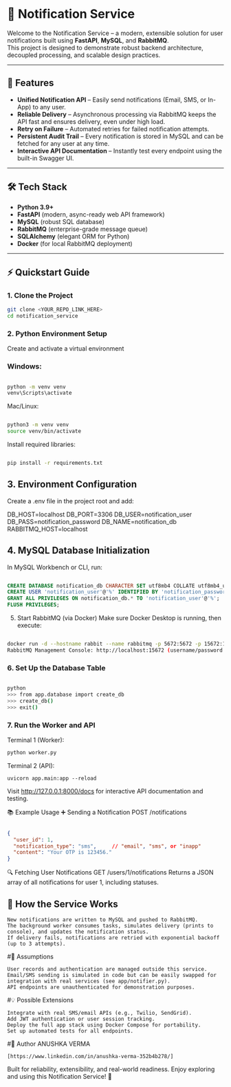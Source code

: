 # 🚀 Notification Service

Welcome to the Notification Service – a modern, extensible solution for user notifications built using **FastAPI**, **MySQL**, and **RabbitMQ**.  
This project is designed to demonstrate robust backend architecture, decoupled processing, and scalable design practices.

---

## 🌟 Features

- **Unified Notification API** – Easily send notifications (Email, SMS, or In-App) to any user.
- **Reliable Delivery** – Asynchronous processing via RabbitMQ keeps the API fast and ensures delivery, even under high load.
- **Retry on Failure** – Automated retries for failed notification attempts.
- **Persistent Audit Trail** – Every notification is stored in MySQL and can be fetched for any user at any time.
- **Interactive API Documentation** – Instantly test every endpoint using the built-in Swagger UI.

---

## 🛠️ Tech Stack

- **Python 3.9+**
- **FastAPI** (modern, async-ready web API framework)
- **MySQL** (robust SQL database)
- **RabbitMQ** (enterprise-grade message queue)
- **SQLAlchemy** (elegant ORM for Python)
- **Docker** (for local RabbitMQ deployment)

---

## ⚡ Quickstart Guide

### 1. Clone the Project

```bash
git clone <YOUR_REPO_LINK_HERE>
cd notification_service
```

### 2. Python Environment Setup
Create and activate a virtual environment

### Windows:
```bash

python -m venv venv
venv\Scripts\activate
```
Mac/Linux:
```bash

python3 -m venv venv
source venv/bin/activate
```
Install required libraries:
```bash

pip install -r requirements.txt
```

## 3. Environment Configuration
Create a .env file in the project root and add:


DB_HOST=localhost
DB_PORT=3306
DB_USER=notification_user
DB_PASS=notification_password
DB_NAME=notification_db
RABBITMQ_HOST=localhost

## 4. MySQL Database Initialization
In MySQL Workbench or CLI, run:

```SQL

CREATE DATABASE notification_db CHARACTER SET utf8mb4 COLLATE utf8mb4_unicode_ci;
CREATE USER 'notification_user'@'%' IDENTIFIED BY 'notification_password';
GRANT ALL PRIVILEGES ON notification_db.* TO 'notification_user'@'%';
FLUSH PRIVILEGES;
```
5. Start RabbitMQ (via Docker)
Make sure Docker Desktop is running, then execute:
```bash

docker run -d --hostname rabbit --name rabbitmq -p 5672:5672 -p 15672:15672 rabbitmq:3-management
RabbitMQ Management Console: http://localhost:15672 (username/password: guest/guest)
```
### 6. Set Up the Database Table
```bash

python
>>> from app.database import create_db
>>> create_db()
>>> exit()
```

### 7. Run the Worker and API
Terminal 1 (Worker):
```bash
python worker.py
```
Terminal 2 (API):
```
uvicorn app.main:app --reload
```
Visit http://127.0.0.1:8000/docs for interactive API documentation and testing.

📚 Example Usage
➕ Sending a Notification
POST /notifications

```json

{
  "user_id": 1,
  "notification_type": "sms",     // "email", "sms", or "inapp"
  "content": "Your OTP is 123456."
}
```
🔍 Fetching User Notifications
GET /users/1/notifications
Returns a JSON array of all notifications for user 1, including statuses.

## 🔁 How the Service Works
```
New notifications are written to MySQL and pushed to RabbitMQ.
The background worker consumes tasks, simulates delivery (prints to console), and updates the notification status.
If delivery fails, notifications are retried with exponential backoff (up to 3 attempts).
```
#📝 Assumptions
```
User records and authentication are managed outside this service.
Email/SMS sending is simulated in code but can be easily swapped for integration with real services (see app/notifier.py).
API endpoints are unauthenticated for demonstration purposes.
```
#💡 Possible Extensions
```
Integrate with real SMS/email APIs (e.g., Twilio, SendGrid).
Add JWT authentication or user session tracking.
Deploy the full app stack using Docker Compose for portability.
Set up automated tests for all endpoints.
```
#👤 Author
ANUSHKA VERMA
```link
[https://www.linkedin.com/in/anushka-verma-352b4b278/]
```

Built for reliability, extensibility, and real-world readiness. Enjoy exploring and using this Notification Service! 🎉

